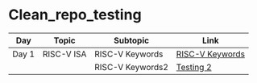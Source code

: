 # Clean_repo_testing

| Day | Topic | Subtopic | Link |
|-----|-------|----------|------|
| Day 1 | RISC-V ISA | RISC-V Keywords | [RISC-V Keywords](day1/riscv_keywords.md) |
|  |  | RISC-V Keywords2 | [Testing 2](day1/testing.md) |
